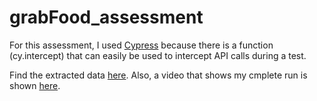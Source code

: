 # grabFood_assessment

For this assessment, I used [Cypress](https://cypress.io) because there is a function (cy.intercept) that can easily be used to intercept API calls during a test.

Find the extracted data [here](https://github.com/odetolataiwo/grabFood_assessment/blob/main/cypress/fixtures/testdata.json).
Also, a video that shows my cmplete run is shown [here]().
